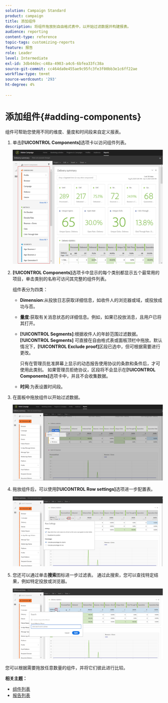 ```yaml
---
solution: Campaign Standard
product: campaign
title: 添加组件
description: 将组件拖放到自由格式表中，以开始过滤数据并构建报表。
audience: reporting
content-type: reference
topic-tags: customizing-reports
feature: 报告
role: Leader
level: Intermediate
exl-id: 3db44dec-c48a-4903-a4c6-6bfea33fc38a
source-git-commit: cc464da0e455ae9c95fc3fe3f00bb3e1c6ff22ae
workflow-type: tm+mt
source-wordcount: '293'
ht-degree: 4%

---
```


# 添加组件{#adding-components}

组件可帮助您使用不同的维度、量度和时间段来自定义报表。

1. 单击&#x200B;**[!UICONTROL Components]**&#x200B;选项卡以访问组件列表。

   ![](assets/dynamic_report_components.png)

1. **[!UICONTROL Components]**&#x200B;选项卡中显示的每个类别都显示五个最常用的项目，单击类别的名称可访问其完整的组件列表。

   组件表分为四类：

   * **Dimension**:从投放日志获取详细信息，如收件人的浏览器或域，或投放成功与否。
   * **量度**:获取有关消息状态的详细信息。例如，如果已投放消息，且用户已将其打开。
   * **[!UICONTROL Segments]**:根据收件人的年龄范围过滤数据。**[!UICONTROL Segments]** 可直接在自由格式表或面板顶栏中拖放。默认情况下，**[!UICONTROL Exclude proof]**&#x200B;区段已选中，但可根据需要进行更改。

      只有在管理员批准屏幕上显示的动态报告使用协议的条款和条件后，才可使用此类别。 如果管理员拒绝协议，区段将不会显示在&#x200B;**[!UICONTROL Components]**&#x200B;选项卡中，并且不会收集数据。

   * **时间**:为表设置时间段。

1. 在面板中拖放组件以开始过滤数据。

   ![](assets/dynamic_report_components_2.png)

1. 拖放组件后，可以使用&#x200B;**[!UICONTROL Row settings]**&#x200B;选项进一步配置表。

   ![](assets/dynamic_report_components_3.png)

1. 您还可以通过单击&#x200B;**搜索**&#x200B;图标进一步过滤表。 通过此搜索，您可以查找特定结果，例如特定投放或浏览器。

   ![](assets/dynamic_report_components_4.png)

您可以根据需要拖放任意数量的组件，并将它们彼此进行比较。

**相关主题：**

* [组件列表](../../reporting/using/list-of-components-.md)
* [报告列表](../../reporting/using/defining-the-report-period.md)
